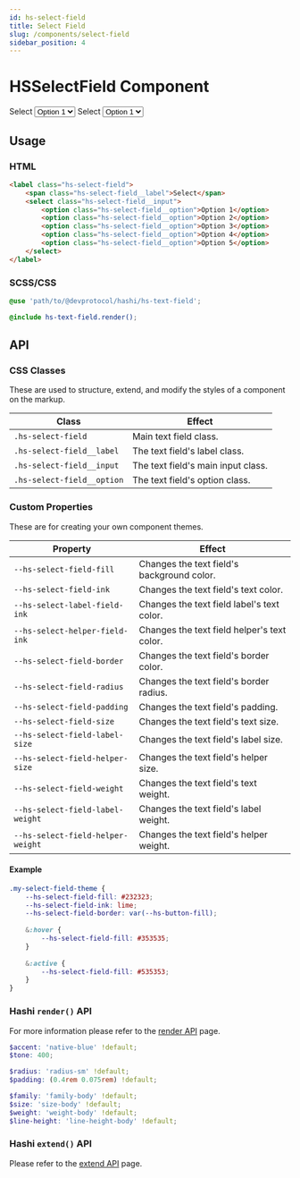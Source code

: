 ```yaml
---
id: hs-select-field
title: Select Field
slug: /components/select-field
sidebar_position: 4
---
```

# HSSelectField Component
<div class="hs-component-preview">
    <label class="hs-select-field">
        <span class="hs-select-field__label">Select</span>
        <select class="hs-select-field__input">
            <option class="hs-select-field__option">Option 1</option>
            <option class="hs-select-field__option">Option 2</option>
            <option class="hs-select-field__option">Option 3</option>
            <option class="hs-select-field__option">Option 4</option>
            <option class="hs-select-field__option">Option 5</option>
        </select>
    </label>
    <label class="hs-select-field danger">
        <span class="hs-select-field__label">Select</span>
        <select class="hs-select-field__input">
            <option class="hs-select-field__option">Option 1</option>
            <option class="hs-select-field__option">Option 2</option>
            <option class="hs-select-field__option">Option 3</option>
            <option class="hs-select-field__option">Option 4</option>
            <option class="hs-select-field__option">Option 5</option>
        </select>
    </label>
</div>

## Usage
### HTML
```html
<label class="hs-select-field">
    <span class="hs-select-field__label">Select</span>
    <select class="hs-select-field__input">
        <option class="hs-select-field__option">Option 1</option>
        <option class="hs-select-field__option">Option 2</option>
        <option class="hs-select-field__option">Option 3</option>
        <option class="hs-select-field__option">Option 4</option>
        <option class="hs-select-field__option">Option 5</option>
    </select>
</label>
```

### SCSS/CSS
```scss
@use 'path/to/@devprotocol/hashi/hs-text-field';

@include hs-text-field.render();
```

## API
### CSS Classes
These are used to structure, extend, and modify the styles of a component on the markup.

| Class                      | Effect                             |
|----------------------------|------------------------------------|
| `.hs-select-field`         | Main text field class.             |
| `.hs-select-field__label`  | The text field's label class.      |
| `.hs-select-field__input`  | The text field's main input class. |
| `.hs-select-field__option` | The text field's option class.     |

### Custom Properties
These are for creating your own component themes.

| Property                          | Effect                                      |
|-----------------------------------|---------------------------------------------|
| `--hs-select-field-fill`          | Changes the text field's background color.  |
| `--hs-select-field-ink`           | Changes the text field's text color.        |
| `--hs-select-label-field-ink`     | Changes the text field label's text color.  |
| `--hs-select-helper-field-ink`    | Changes the text field helper's text color. |
| `--hs-select-field-border`        | Changes the text field's border color.      |
| `--hs-select-field-radius`        | Changes the text field's border radius.     |
| `--hs-select-field-padding`       | Changes the text field's padding.           |
| `--hs-select-field-size`          | Changes the text field's text size.         |
| `--hs-select-field-label-size`    | Changes the text field's label size.        |
| `--hs-select-field-helper-size`   | Changes the text field's helper size.       |
| `--hs-select-field-weight`        | Changes the text field's text weight.       |
| `--hs-select-field-label-weight`  | Changes the text field's label weight.      |
| `--hs-select-field-helper-weight` | Changes the text field's helper weight.     |

#### Example
```scss
.my-select-field-theme {
    --hs-select-field-fill: #232323;
    --hs-select-field-ink: lime;
    --hs-select-field-border: var(--hs-button-fill);
    
    &:hover {
        --hs-select-field-fill: #353535;
    }
    
    &:active {
        --hs-select-field-fill: #535353;
    }
}
```
### Hashi `render()` API
For more information please refer to the [render API](../hs-core/core-apis/Render.md) page.

```scss
$accent: 'native-blue' !default;
$tone: 400;

$radius: 'radius-sm' !default;
$padding: (0.4rem 0.075rem) !default;

$family: 'family-body' !default;
$size: 'size-body' !default;
$weight: 'weight-body' !default;
$line-height: 'line-height-body' !default;
```

### Hashi `extend()` API
Please refer to the [extend API](../hs-core/core-apis/Extend.md) page.